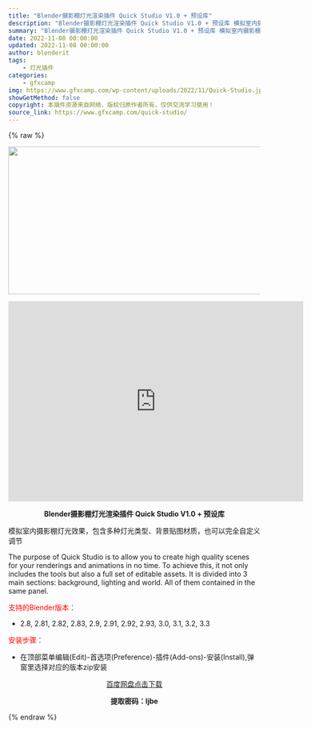 ```yaml
---
title: "Blender摄影棚灯光渲染插件 Quick Studio V1.0 + 预设库"
description: "Blender摄影棚灯光渲染插件 Quick Studio V1.0 + 预设库 模拟室内摄影棚灯光效果，包含多种灯光类型、背景贴图材质，也可以完全自定义调节 The purpose of Quick..."
summary: "Blender摄影棚灯光渲染插件 Quick Studio V1.0 + 预设库 模拟室内摄影棚灯光效果，包含多种灯光类型、背景贴图材质，也可以完全自定义调节 The purpose of Quick..."
date: 2022-11-08 00:00:00
updated: 2022-11-08 00:00:00
author: blenderit
tags: 
    - 灯光插件
categories:
    - gfxcamp
img: https://www.gfxcamp.com/wp-content/uploads/2022/11/Quick-Studio.jpg
showGetMethod: false
copyright: 本插件资源来自网络，版权归原作者所有，仅供交流学习使用！
source_link: https://www.gfxcamp.com/quick-studio/
---
```


{% raw %}
<div><p><img decoding="async" class="aligncenter size-full wp-image-108124" src="https://www.gfxcamp.com/wp-content/uploads/2022/11/Quick-Studio.jpg" data-src="https://www.gfxcamp.com/wp-content/uploads/2022/11/Quick-Studio.jpg" alt="" width="590" height="295" data-srcset="https://www.gfxcamp.com/wp-content/uploads/2022/11/Quick-Studio.jpg 590w, https://www.gfxcamp.com/wp-content/uploads/2022/11/Quick-Studio-150x75.jpg 150w" data-sizes="(max-width: 590px) 100vw, 590px"></p><p style="text-align: center;"><iframe loading="lazy" src="https://player.youku.com/embed/XNTkxNjU4NTcyNA==" width="590" height="400" frameborder="0" allowfullscreen="allowfullscreen" data-mce-fragment="1"></iframe></p><p style="text-align: center;"><strong>Blender摄影棚灯光渲染插件 Quick Studio V1.0 + 预设库</strong></p><p>模拟室内摄影棚灯光效果，包含多种灯光类型、背景贴图材质，也可以完全自定义调节</p><p>The purpose of Quick Studio is to allow you to create high quality scenes for your renderings and animations in no time. To achieve this, it not only includes the tools but also a full set of editable assets. It is divided into 3 main sections: background, lighting and world. All of them contained in the same panel.</p><p style="text-align: left;"><span style="color: #ff0000;">支持的Blender版本：</span></p><ul>
<li style="text-align: left;">2.8, 2.81, 2.82, 2.83, 2.9, 2.91, 2.92, 2.93, 3.0, 3.1, 3.2, 3.3</li>
</ul><p style="text-align: left;"><span style="color: #ff0000;">安装步骤：</span></p><ul>
<li>在顶部菜单编辑(Edit)-首选项(Preference)-插件(Add-ons)-安装(Install),弹窗里选择对应的版本zip安装</li>
</ul><p style="text-align: center;"><a class="maxbutton-3 maxbutton maxbutton-baidu" target="_blank" rel="noopener" href="https://pan.baidu.com/s/1JeaP-YV-6ArzEuuvwBpQTQ?pwd=ljbe"><span class="mb-text">百度网盘点击下载</span></a></p><p style="text-align: center;"><strong>提取密码：ljbe</strong></p></div>
<div style="display: none">gfxcamp</div>
{% endraw %}